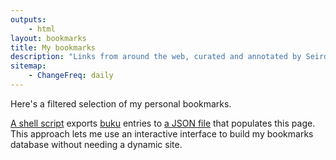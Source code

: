 ```yaml
---
outputs:
    - html
layout: bookmarks
title: My bookmarks
description: "Links from around the web, curated and annotated by Seirdy."
sitemap:
    - ChangeFreq: daily
---
```

Here's a filtered selection of my personal bookmarks.

[A shell script](https://git.sr.ht/~seirdy/dotfiles/tree/master/Executables/shell-scripts/bin/buku-upload) exports [buku](https://github.com/jarun/buku) entries to [a JSON file](https://seirdy.one/data/bookmarks.json) that populates this page. This approach lets me use an interactive interface to build my bookmarks database without needing a dynamic site.


